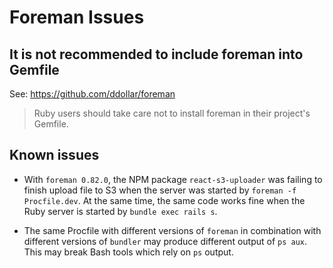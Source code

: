 # Foreman Issues

## It is not recommended to include foreman into Gemfile

See: https://github.com/ddollar/foreman

> Ruby users should take care not to install foreman in their project's Gemfile.

## Known issues

- With `foreman 0.82.0`, the NPM package `react-s3-uploader` was failing to finish upload file to S3 when the server was started by `foreman -f Procfile.dev`.
  At the same time, the same code works fine when the Ruby server is started by `bundle exec rails s`.

- The same Procfile with different versions of `foreman` in combination with different versions of `bundler` may produce different output of `ps aux`.
  This may break Bash tools which rely on `ps` output.

